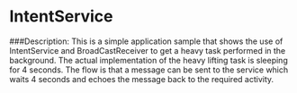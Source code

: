 IntentService
=============

###Description:
This is a simple application sample that shows the use of IntentService and BroadCastReceiver to get a heavy task performed in the background. The actual implementation of the heavy lifting task is sleeping for 4 seconds. The flow is that a message can be sent to the service which waits 4 seconds and echoes the message back to the required activity.